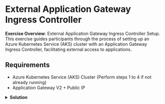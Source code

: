 # External Application Gateway Ingress Controller

**Exercise Overview**: External Application Gateway Ingress Controller Setup. This exercise guides participants through the process of setting up an Azure Kubernetes Service (AKS) cluster with an Application Gateway Ingress Controller, facilitating external access to applications.

## Requirements

* Azure Kubernetes Service (AKS) Cluster (Perform steps 1 to 4 if not already running)
* Application Gateway V2 + Public IP

<details>
<summary><b>Solution</b></summary>
<p>

### 1. Create Resource Group

Creates an Azure Resource Group for organizing and managing resources.

```bash
az group create --location westeurope --resource-group demo-weu-rg
```

### 2. Create SSH RSA Keys

Generates SSH RSA keys for secure communication.

```bash
ssh-keygen -t rsa
```

### 3. Create Azure Kubernetes Service

Deploys an AKS cluster with specified configurations.

```bash
az aks create \
  --location westeurope \
  --subscription <Your-Subscription-ID> \
  --resource-group demo-weu-rg \
  --name <Your-AKS-Cluster-Name> \
  --ssh-key-value $HOME/.ssh/id_rsa.pub \
  --network-plugin kubenet \
  --load-balancer-sku standard \
  --outbound-type loadBalancer \
  --node-vm-size Standard_B2s \
  --node-count 1 \
  --tags 'ENV=Demo' 'OWNER=Corporation Inc.'
```

### 4. Get Kubeconfig

Retrieves and merges the AKS cluster's kubeconfig into the local environment.

```bash
az aks get-credentials \
  --resource-group demo-weu-rg \
  --name <Your-AKS-Cluster-Name> \
  --admin
```

### 5. Create Empty Application Gateway + VNET + SUBNET + IP

Creates an Application Gateway with a dedicated VNET, subnet, and public IP address.

```bash
az network vnet create \
  --name myVNet \
  --resource-group demo-weu-rg \
  --location westeurope \
  --address-prefix 10.21.0.0/16 \
  --subnet-name myAGSubnet \
  --subnet-prefix 10.21.0.0/24

az network vnet subnet create \
  --name myBackendSubnet \
  --resource-group demo-weu-rg \
  --vnet-name myVNet   \
  --address-prefix 10.21.1.0/24

az network public-ip create \
  --resource-group demo-weu-rg \
  --name myAGPublicIPAddress \
  --allocation-method Static \
  --sku Standard

```

```bash
az network application-gateway create --resource-group demo-weu-rg --name AGW1 --vnet-name MyVNet --subnet myAGSubnet --public-ip-address myAGPublicIPAddress --sku Standard_v2 --capacity 1 --frontend-port 80 --http-settings-port 80 --priority 1000 
```

### 6. Connect Application Gateway to AKS

Enables the Ingress Application Gateway add-on for AKS and associates it with the created Application Gateway.

```bash
az aks enable-addons -n <Your-AKS-Cluster-Name> -g demo-weu-rg -a ingress-appgw --appgw-id "/subscriptions/<Your-Subscription-ID>/resourceGroups/demo-weu-rg/providers/Microsoft.Network/applicationGateways/AGW1"
```

### 7. VNet Peering (App Gateway VNet <-> AKS VNet)

Establishes VNet peering between the Application Gateway VNet and the AKS-managed VNet, allowing traffic flow.

First, get the AKS VNet ID:

```bash
AKS_VNET_ID=$(az network vnet list --query "[?contains(name, 'aks-vnet') && contains(resourceGroup, 'MC_demo-weu-rg')].[id]" -o tsv)
```

Then, get your App Gateway VNet name:

```bash
APPGW_VNET_ID=$(az network vnet show -n myVNet -g demo-weu-rg --query id -o tsv)
```

Now create peering from AppGW to AKS:

```bash
az network vnet peering create \
  --name AppGWToAKS \
  --resource-group demo-weu-rg \
  --vnet-name myVNet \
  --remote-vnet "$AKS_VNET_ID" \
  --allow-vnet-access
```

And peering from AKS to AppGW (use the autogenerated resource group):

```bash
AKS_RG=$(az aks show -g demo-weu-rg -n <Your-AKS-Cluster-Name> --query nodeResourceGroup -o tsv)

az network vnet peering create \
  --name AKSToAppGW \
  --resource-group "$AKS_RG" \
  --vnet-name $(basename "$AKS_VNET_ID") \
  --remote-vnet "$APPGW_VNET_ID" \
  --allow-vnet-access
```

### 8. Deploy Example Application

Deploys a sample application on the AKS cluster.

```bash
kubectl apply -f https://raw.githubusercontent.com/Azure/application-gateway-kubernetes-ingress/master/docs/examples/aspnetapp.yaml
```

## Testing

### 1.Check if Our Ingress is Updated by AKS

1. Log in to the Azure portal, go to Application Gateway, and check resources after deploying the application.

## Clean Up

### 1. Remove all resources

Deletes the resource group and associated resources.

```bash
az group delete -n demo-weu-rg --yes --no-wait
```
</p>
</details>